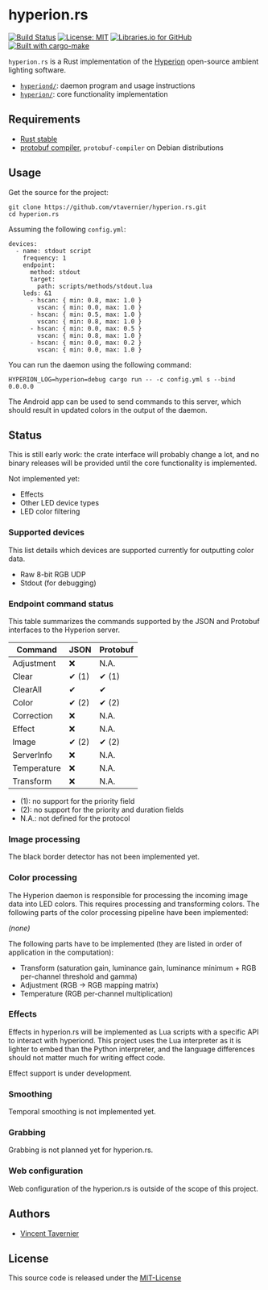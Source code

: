 # hyperion.rs

[![Build Status](https://travis-ci.com/vtavernier/hyperion.rs.svg)](http://travis-ci.com/vtavernier/hyperion.rs) [![License: MIT](https://img.shields.io/badge/License-MIT-blue.svg)](https://opensource.org/licenses/MIT) [![Libraries.io for GitHub](https://img.shields.io/librariesio/github/vtavernier/hyperion.rs.svg)](https://libraries.io/github/vtavernier/hyperion.rs) [![Built with cargo-make](https://sagiegurari.github.io/cargo-make/assets/badges/cargo-make.svg)](https://sagiegurari.github.io/cargo-make)

`hyperion.rs` is a Rust implementation of the
[Hyperion](https://github.com/hyperion-project/hyperion) open-source ambient
lighting software.

* [`hyperiond/`](hyperiond): daemon program and usage instructions
* [`hyperion/`](hyperion): core functionality implementation

## Requirements

* [Rust stable](https://rustup.rs/)
* [protobuf compiler](https://github.com/protocolbuffers/protobuf/releases), `protobuf-compiler` on Debian distributions

## Usage

Get the source for the project:

    git clone https://github.com/vtavernier/hyperion.rs.git
    cd hyperion.rs

Assuming the following `config.yml`:

    devices:
      - name: stdout script
        frequency: 1
        endpoint:
          method: stdout
          target:
            path: scripts/methods/stdout.lua
        leds: &1
          - hscan: { min: 0.8, max: 1.0 }
            vscan: { min: 0.0, max: 1.0 }
          - hscan: { min: 0.5, max: 1.0 }
            vscan: { min: 0.8, max: 1.0 }
          - hscan: { min: 0.0, max: 0.5 }
            vscan: { min: 0.8, max: 1.0 }
          - hscan: { min: 0.0, max: 0.2 }
            vscan: { min: 0.0, max: 1.0 }

You can run the daemon using the following command:

    HYPERION_LOG=hyperion=debug cargo run -- -c config.yml s --bind 0.0.0.0

The Android app can be used to send commands to this server, which should result
in updated colors in the output of the daemon.

## Status

This is still early work: the crate interface will probably change a lot, and no
binary releases will be provided until the core functionality is implemented.

Not implemented yet:

* Effects
* Other LED device types
* LED color filtering

### Supported devices

This list details which devices are supported currently for outputting color data.

* Raw 8-bit RGB UDP
* Stdout (for debugging)

### Endpoint command status

This table summarizes the commands supported by the JSON and Protobuf interfaces
to the Hyperion server.

| Command     | JSON  | Protobuf |
| ----------- | ----- | -------- |
| Adjustment  | ❌     | N.A.     |
| Clear       | ✔ (1) | ✔ (1)    |
| ClearAll    | ✔     | ✔        |
| Color       | ✔ (2) | ✔ (2)    |
| Correction  | ❌     | N.A.     |
| Effect      | ❌     | N.A.     |
| Image       | ✔ (2) | ✔ (2)    |
| ServerInfo  | ❌     | N.A.     |
| Temperature | ❌     | N.A.     |
| Transform   | ❌     | N.A.     |

* (1): no support for the priority field
* (2): no support for the priority and duration fields
* N.A.: not defined for the protocol

### Image processing

The black border detector has not been implemented yet.

### Color processing

The Hyperion daemon is responsible for processing the incoming image data into
LED colors. This requires processing and transforming colors. The following parts
of the color processing pipeline have been implemented:

_(none)_

The following parts have to be implemented (they are listed in order of application
in the computation):

* Transform (saturation gain, luminance gain, luminance minimum + RGB per-channel
  threshold and gamma)
* Adjustment (RGB -> RGB mapping matrix)
* Temperature (RGB per-channel multiplication)

### Effects

Effects in hyperion.rs will be implemented as Lua scripts with a specific API to
interact with hyperiond. This project uses the Lua interpreter as it is lighter
to embed than the Python interpreter, and the language differences should not
matter much for writing effect code.

Effect support is under development.

### Smoothing

Temporal smoothing is not implemented yet.

### Grabbing

Grabbing is not planned yet for hyperion.rs.

### Web configuration

Web configuration of the hyperion.rs is outside of the scope of this project.

## Authors

* [Vincent Tavernier](https://github.com/vtavernier)

## License

This source code is released under the [MIT-License](https://opensource.org/licenses/MIT)
